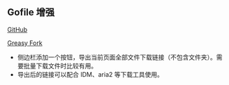 ## Gofile 增强

[GitHub](https://github.com/ewigl/gofile-userscript)

[Greasy Fork](https://github.com/ewigl/gofile-userscript)

-   侧边栏添加一个按钮，导出当前页面全部文件下载链接（不包含文件夹）。需要批量下载文件时比较有用。
-   导出后的链接可以配合 IDM、aria2 等下载工具使用。
